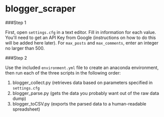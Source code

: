 # blogger_scraper

###Step 1

First, open `settings.cfg` in a text editor.  Fill in information for each value.  You'll need to get an API Key from Google (instructions on how to do this will be added here later).  For `max_posts` and `max_comments`, enter an integer no larger than 500.

###Step 2

Use the included `environment.yml` file to create an anaconda environment, then run each of the three scripts in the following order:
1. blogger_collect.py (retrieves data based on parameters specified in `settings.cfg` 
2. blogger_parse.py (gets the data you probably want out of the raw data dump)
3. blogger_toCSV.py (exports the parsed data to a human-readable spreadsheet)

